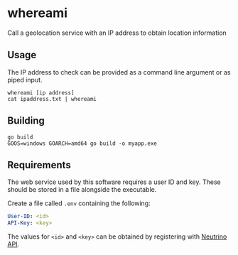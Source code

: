 # whereami
Call a geolocation service with an IP address to obtain location information

## Usage

The IP address to check can be provided as a command line argument or as piped input.

```shell
whereami [ip address]
cat ipaddress.txt | whereami
```

## Building

```shell
go build
GOOS=windows GOARCH=amd64 go build -o myapp.exe
```

## Requirements

The web service used by this software requires a user ID and key. These should be stored in a file alongside the executable.

Create a file called `.env` containing the following:

```yaml
User-ID: <id>
API-Key: <key>
```

The values for `<id>` and `<key>` can be obtained by registering with [Neutrino API](https://www.neutrinoapi.com).